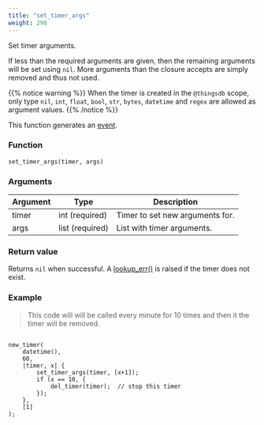 ```yaml
---
title: "set_timer_args"
weight: 298
---
```


Set timer arguments.

If less than the required arguments are given, then the remaining arguments will
be set using `nil`. More arguments than the closure accepts are simply removed and thus not used.

{{% notice warning %}}
When the timer is created in the `@thingsdb` scope, only type `nil`, `int`, `float`, `bool`, `str`, `bytes`, `datetime` and `regex` are allowed as argument values.
{{% /notice %}}

This function generates an [event](../../overview/events).

### Function

`set_timer_args(timer, args)`

### Arguments

Argument | Type | Description
-------- | ---- | -----------
timer | int (required) | Timer to set new arguments for.
args | list (required) | List with timer arguments.

### Return value

Returns `nil` when successful. A [lookup_err()](../../errors/lookup_err) is raised if the timer does not exist.

### Example

> This code will will be called every minute for 10 times and then it the timer will be removed.

```thingsdb,should_pass

new_timer(
    datetime(),
    60,
    |timer, x| {
        set_timer_args(timer, [x+1]);
        if (x == 10, {
            del_timer(timer);  // stop this timer
        });
    },
    [1]
);

```
